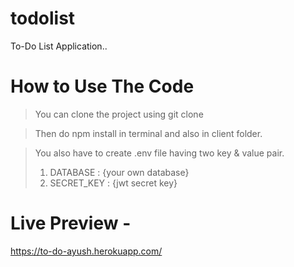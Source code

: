 # todolist

To-Do List Application..

# How to Use The Code

> You can clone the project using git clone 

> Then do npm install in terminal and also in client folder.

> You also have to create .env file having two key & value pair.
> 1.  DATABASE : {your own database}
> 2.  SECRET_KEY : {jwt secret key}

# Live Preview -

https://to-do-ayush.herokuapp.com/
